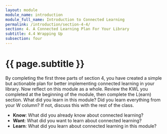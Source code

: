 ```yaml
---
layout: module
module_name: introduction
module_full_name: Introduction to Connected Learning
permalink: /introduction/section-4-4/
section: 4. A Connected Learning Plan For Your Library
subtitle: 4.4 Wrapping Up
subsection: four
---
```


# {{ page.subtitle }}

By completing the first three parts of section 4, you have created a simple but actionable plan for better implementing connected learning in your library. Now reflect on this module as a whole. Review the KWL you completed at the beginning of the module, then complete the L(earn) section. What did you learn in this module? Did you learn everything from your W column? If not, discuss this with the rest of the class. 

- **Know**: What did you already know about connected learning? 
- **Want**: What did you want to learn about connected learning? 
- **Learn**: What did you learn about connected learning in this module?

